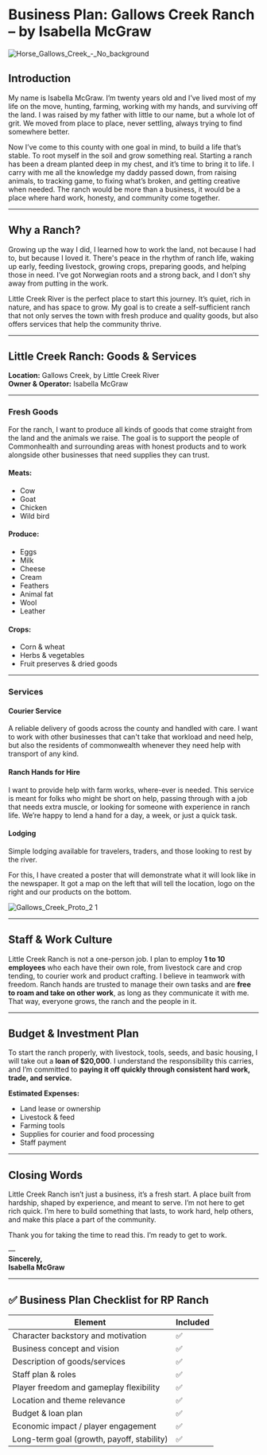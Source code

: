 # **Business Plan: Gallows Creek Ranch – by Isabella McGraw**

![Horse_Gallows_Creek_-_No_background](https://github.com/user-attachments/assets/354831d1-452d-4426-81ae-94164fe55434)

## **Introduction**

My name is Isabella McGraw. I’m twenty years old and I’ve lived most of my life on the move, hunting, farming, working with my hands, and surviving off the land. I was raised by my father with little to our name, but a whole lot of grit. We moved from place to place, never settling, always trying to find somewhere better. 

Now I’ve come to this county with one goal in mind, to build a life that’s stable. To root myself in the soil and grow something real. Starting a ranch has been a dream planted deep in my chest, and it’s time to bring it to life. I carry with me all the knowledge my daddy passed down, from raising animals, to tracking game, to fixing what’s broken, and getting creative when needed. The ranch would be more than a business, it would be a place where hard work, honesty, and community come together.

---

## **Why a Ranch?**

Growing up the way I did, I learned how to work the land, not because I had to, but because I loved it. There's peace in the rhythm of ranch life, waking up early, feeding livestock, growing crops, preparing goods, and helping those in need. I’ve got Norwegian roots and a strong back, and I don’t shy away from putting in the work.

Little Creek River is the perfect place to start this journey. It’s quiet, rich in nature, and has space to grow. My goal is to create a self-sufficient ranch that not only serves the town with fresh produce and quality goods, but also offers services that help the community thrive.

---

## **Little Creek Ranch: Goods & Services**

**Location:** Gallows Creek, by Little Creek River  
**Owner & Operator:** Isabella McGraw

---

### **Fresh Goods**
For the ranch, I want to produce all kinds of goods that come straight from the land and the animals we raise. The goal is to support the people of Commonhealth and surrounding areas with honest products and to work alongside other businesses that need supplies they can trust.

#### **Meats:**
- Cow  
- Goat  
- Chicken  
- Wild bird  

#### **Produce:**
- Eggs  
- Milk  
- Cheese  
- Cream  
- Feathers  
- Animal fat  
- Wool  
- Leather  

#### **Crops:**
- Corn & wheat  
- Herbs & vegetables  
- Fruit preserves & dried goods  

---

### **Services**

#### **Courier Service**
A reliable delivery of goods across the county and handled with care. I want to work with other businesses that can't take that workload and need help, but also the residents of commonwealth whenever they need help with transport of any kind. 

#### **Ranch Hands for Hire**
I want to provide help with farm works, where-ever is needed. This service is meant for folks who might be short on help, passing through with a job that needs extra muscle, or looking for someone with experience in ranch life. We’re happy to lend a hand for a day, a week, or just a quick task.

#### **Lodging**
Simple lodging available for travelers, traders, and those looking to rest by the river.

For this, I have created a poster that will demonstrate what it will look like in the newspaper. It got a map on the left that will tell the location, logo on the right and our products on the bottom. 

![Gallows_Creek_Proto_2 1](https://github.com/user-attachments/assets/f7f7df3b-85ce-4fe6-9de0-e680b0b8ba1c)

---

## **Staff & Work Culture**

Little Creek Ranch is not a one-person job. I plan to employ **1 to 10 employees** who each have their own role, from livestock care and crop tending, to courier work and product crafting. I believe in teamwork with freedom. Ranch hands are trusted to manage their own tasks and are **free to roam and take on other work**, as long as they communicate it with me. That way, everyone grows, the ranch and the people in it.

---

## **Budget & Investment Plan**

To start the ranch properly, with livestock, tools, seeds, and basic housing, I will take out a **loan of $20,000**. I understand the responsibility this carries, and I’m committed to **paying it off quickly through consistent hard work, trade, and service.**

**Estimated Expenses:**
- Land lease or ownership  
- Livestock & feed  
- Farming tools 
- Supplies for courier and food processing  
- Staff payment

---

## **Closing Words**

Little Creek Ranch isn’t just a business, it’s a fresh start. A place built from hardship, shaped by experience, and meant to serve. I’m not here to get rich quick. I’m here to build something that lasts, to work hard, help others, and make this place a part of the community.

Thank you for taking the time to read this. I’m ready to get to work.

—  
**Sincerely,**  
**Isabella McGraw**  

---

## ✅ **Business Plan Checklist for RP Ranch**

| Element                                | Included |
|----------------------------------------|----------|
| Character backstory and motivation     | ✅       |
| Business concept and vision            | ✅       |
| Description of goods/services          | ✅       |
| Staff plan & roles                     | ✅       |
| Player freedom and gameplay flexibility| ✅       |
| Location and theme relevance           | ✅       |
| Budget & loan plan                     | ✅       |
| Economic impact / player engagement    | ✅       |
| Long-term goal (growth, payoff, stability) | ✅   |
